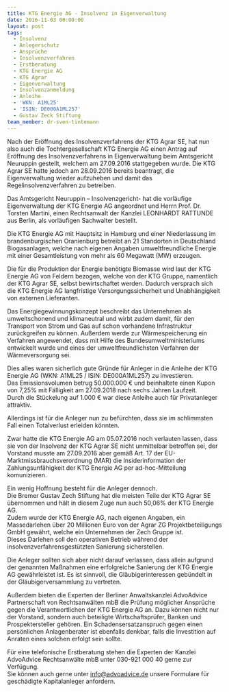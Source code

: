 ```yaml
---
title: KTG Energie AG - Insolvenz in Eigenverwaltung
date: 2016-11-03 00:00:00
layout: post
tags:
  - Insolvenz
  - Anlegerschutz
  - Ansprüche
  - Insolvenzverfahren
  - Erstberatung
  - KTG Energie AG
  - KTG Agrar
  - Eigenverwaltung
  - Insolvenzanmeldung
  - Anleihe
  - 'WKN: A1ML25'
  - 'ISIN: DE000A1ML257'
  - Gustav Zeck Stiftung
team_member: dr-sven-tintemann
---
```



Nach der Eröffnung des Insolvenzverfahrens der KTG Agrar SE, hat nun also auch die Tochtergesellschaft KTG Energie AG einen Antrag auf Eröffnung des Insolvenzverfahrens in Eigenverwaltung beim Amtsgericht Neuruppin gestellt, welchem am 27.09.2016 stattgegeben wurde. Die KTG Agrar SE hatte jedoch am 28.09.2016 bereits beantragt, die Eigenverwaltung wieder aufzuheben und damit das Regelinsolvenzverfahren zu betreiben.

Das Amtsgericht Neuruppin – Insolvenzgericht- hat die vorläufige Eigenverwaltung der KTG Energie AG angeordnet und Herrn Prof. Dr. Torsten Martini, einen Rechtsanwalt der Kanzlei LEONHARDT RATTUNDE aus Berlin, als vorläufigen Sachwalter bestellt.

Die KTG Energie AG mit Hauptsitz in Hamburg und einer Niederlassung im brandenburgischen Oranienburg betreibt an 21 Standorten in Deutschland Biogasanlagen, welche nach eigenen Angaben umweltfreundliche Energie mit einer Gesamtleistung von mehr als 60 Megawatt (MW) erzeugen.

Die für die Produktion der Energie benötigte Biomasse wird laut der KTG Energie AG von Feldern bezogen, welche von der KTG Gruppe, namentlich der KTG Agrar SE, selbst bewirtschaftet werden. Dadurch versprach sich die KTG Energie AG langfristige Versorgungssicherheit und Unabhängigkeit von externen Lieferanten.

Das Energiegewinnungskonzept beschreibt das Unternehmen als umweltschonend und klimaneutral und wirbt zudem damit, für den Transport von Strom und Gas auf schon vorhandene Infrastruktur zurückgreifen zu können. Außerdem werde zur Wärmespeicherung ein Verfahren angewendet, dass mit Hilfe des Bundesumweltministeriums entwickelt wurde und eines der umweltfreundlichsten Verfahren der Wärmeversorgung sei.

Dies alles waren sicherlich gute Gründe für Anleger in die Anleihe der KTG Energie AG (WKN: A1ML25 / ISIN: DE000A1ML257) zu investieren.
<br>Das Emissionsvolumen betrug 50.000.000 € und beinhaltete einen Kupon von 7,25% mit Fälligkeit am 27.09.2018 nach sechs Jahren Laufzeit.
<br>Durch die Stückelung auf 1.000 € war diese Anleihe auch für Privatanleger attraktiv.

Allerdings ist für die Anleger nun zu befürchten, dass sie im schlimmsten Fall einen Totalverlust erleiden könnten.

Zwar hatte die KTG Energie AG am 05.07.2016 noch verlauten lassen, dass sie von der Insolvenz der KTG Agrar SE nicht unmittelbar betroffen sei, der Vorstand musste am 27.09.2016 aber gemäß Art. 17 der EU-Marktmissbrauchsverordnung (MAR) die Insiderinformation der Zahlungsunfähigkeit der KTG Energie AG per ad-hoc-Mitteilung komunizieren.

Ein wenig Hoffnung besteht für die Anleger dennoch.
<br>Die Bremer Gustav Zech Stiftung hat die meisten Teile der KTG Agrar SE übernommen und hält in diesem Zuge nun auch 50,06% der KTG Energie AG.
<br>Zudem wurde der KTG Energie AG, nach eigenen Angaben, ein Massedarlehen über 20 Millionen Euro von der Agrar ZG Projektbeteiligungs GmbH gewährt, welche ein Unternehmen der Zech Gruppe ist.
<br>Dieses Darlehen soll den operativen Betrieb während der insolvenzverfahrensgestützten Sanierung sicherstellen.

Die Anleger sollten sich aber nicht darauf verlassen, dass allein aufgrund der genannten Maßnahmen eine erfolgreiche Sanierung der KTG Energie AG gewährleistet ist. Es ist sinnvoll, die Gläubigerinteressen gebündelt in der Gläubigerversammlung zu vertreten.

Außerdem bieten die Experten der Berliner Anwaltskanzlei AdvoAdvice Partnerschaft von Rechtsanwälten mbB die Prüfung möglicher Ansprüche gegen die Verantwortlichen der KTG Energie AG an. Dazu können nicht nur der Vorstand, sondern auch beteiligte Wirtschaftsprüfer, Banken und Prospektersteller gehören. Ein Schadensersatzanspruch gegen einen persönlichen Anlagenberater ist ebenfalls denkbar, falls die Investition auf Anraten eines solchen erfolgt sein sollte.

Für eine telefonische Erstberatung stehen die Experten der Kanzlei AdvoAdvice Rechtsanwälte mbB unter 030-921 000 40 gerne zur Verfügung.
<br>Sie können auch gerne unter [info@advoadvice.de](&#109;&#097;&#105;&#108;&#116;&#111;:&#105;&#110;&#102;&#111;&#064;&#097;&#100;&#118;&#111;&#097;&#100;&#118;&#105;&#099;&#101;&#046;&#100;&#101;) unsere Formulare für geschädigte Kapitalanleger anfordern.